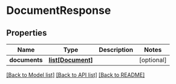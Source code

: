 # DocumentResponse

## Properties
Name | Type | Description | Notes
------------ | ------------- | ------------- | -------------
**documents** | [**list[Document]**](Document.md) |  | [optional] 

[[Back to Model list]](../README.md#documentation-for-models) [[Back to API list]](../README.md#documentation-for-api-endpoints) [[Back to README]](../README.md)


